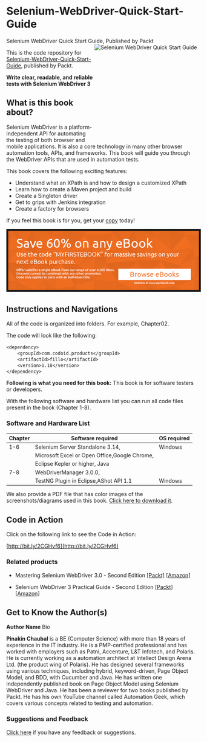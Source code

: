 # Selenium-WebDriver-Quick-Start-Guide
Selenium WebDriver Quick Start Guide, Published by Packt
<a href="https://www.packtpub.com/web-development/selenium-webdriver-quick-start-guide?utm_source=github&utm_medium=repository&utm_campaign=9781789612486"><img src="https://www.packtpub.com/sites/default/files/B11993.png" alt="Selenium WebDriver Quick Start Guide" height="256px" align="right"></a>

This is the code repository for [Selenium-WebDriver-Quick-Start-Guide](https://www.packtpub.com/web-development/selenium-webdriver-quick-start-guide?utm_source=github&utm_medium=repository&utm_campaign=9781789612486), published by Packt.

**Write clear, readable, and reliable tests with Selenium WebDriver 3**

## What is this book about?
Selenium WebDriver is a platform-independent API for automating the testing of both browser and mobile applications. It is also a core technology in many other browser automation tools, APIs, and frameworks. This book will guide you through the WebDriver APIs that are used in automation tests.

This book covers the following exciting features: 
* Understand what an XPath is and how to design a customized XPath
* Learn how to create a Maven project and build
* Create a Singleton driver
* Get to grips with Jenkins integration
* Create a factory for browsers

If you feel this book is for you, get your [copy](https://www.amazon.com/dp/1789612489) today!

<a href="https://www.packtpub.com/?utm_source=github&utm_medium=banner&utm_campaign=GitHubBanner"><img src="https://raw.githubusercontent.com/PacktPublishing/GitHub/master/GitHub.png" 
alt="https://www.packtpub.com/" border="5" /></a>


## Instructions and Navigations
All of the code is organized into folders. For example, Chapter02.

The code will look like the following:
```
<dependency>
    <groupId>com.codoid.products</groupId>
    <artifactId>fillo</artifactId>
    <version>1.18</version>
</dependency>
```

**Following is what you need for this book:**
This book is for software testers or developers.

With the following software and hardware list you can run all code files present in the book (Chapter 1-8).

### Software and Hardware List

| Chapter  | Software required                             |        OS required  |
| -------- | ----------------------------------------------| --------------------|
| 1-6      |Selenium Server Standalone 3.14,               |        Windows      |
|          | Microsoft Excel or Open Office,Google Chrome, |                     |
|          | Eclipse Kepler or higher, Java                |                     |
| 7-8      | WebDriverManager 3.0.0,                       |                     |
|          | TestNG Plugin in Eclipse,AShot API 1.1        |          Windows    |



We also provide a PDF file that has color images of the screenshots/diagrams used in this book. [Click here to download it](https://www.packtpub.com/sites/default/files/downloads/9781789612486_ColorImages.pdf).

## Code in Action

Click on the following link to see the Code in Action:

[http://bit.ly/2CGHvf6](http://bit.ly/2CGHvf6)

### Related products <Other books you may enjoy>
* Mastering Selenium WebDriver 3.0 - Second Edition [[Packt]](https://www.packtpub.com/web-development/mastering-selenium-webdriver-30-second-edition?utm_source=github&utm_medium=repository&utm_campaign=9781788299671) [[Amazon]](https://www.amazon.com/dp/1788299671)

* Selenium WebDriver 3 Practical Guide - Second Edition [[Packt]](https://www.packtpub.com/web-development/selenium-webdriver-3-practical-guide-second-edition?utm_source=github&utm_medium=repository&utm_campaign=9781788999762) [[Amazon]](https://www.amazon.com/dp/1788999762)

## Get to Know the Author(s)
**Author Name**
Bio

**Pinakin Chaubal**
is a BE (Computer Science) with more than 18 years of experience in the IT industry. He is a PMP-certified professional and has worked with employers such as Patni, Accenture, L&T Infotech, and Polaris. He is currently working as a automation architect at Intellect Design Arena Ltd. (the product wing of Polaris). He has designed several frameworks using various techniques, including hybrid, keyword-driven, Page Object Model, and BDD, with Cucumber and Java. He has written one independently published book on Page Object Model using Selenium WebDriver and Java. He has been a reviewer for two books published by Packt. He has his own YouTube channel called Automation Geek, which covers various concepts related to testing and automation.



### Suggestions and Feedback
[Click here](https://docs.google.com/forms/d/e/1FAIpQLSdy7dATC6QmEL81FIUuymZ0Wy9vH1jHkvpY57OiMeKGqib_Ow/viewform) if you have any feedback or suggestions.
